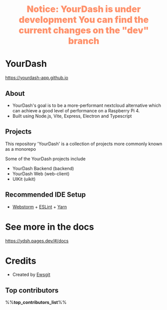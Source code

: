 <h1 align="center" style="font-weight:900;color:#ff926c;">
    Notice: YourDash is under development
    You can find the current changes on the "dev" branch
</h1>

# YourDash

https://yourdash-app.github.io

## About

- YourDash's goal is to be a more-performant nextcloud alternative which can achieve a good level of performance on a
  Raspberry Pi 4.
- Built using Node.js, Vite, Express, Electron and Typescript

## Projects

This repository 'YourDash' is a collection of projects more commonly known as a monorepo

Some of the YourDash projects include

- YourDash Backend (backend)
- YourDash Web (web-client)
- UIKit (uikit)

## Recommended IDE Setup

- [Webstorm](https://www.jetbrains.com/webstorm/) + [ESLint](https://eslint.org) + [Yarn](https://yarnpkg.com/getting-started/install)

# See more in the docs

https://ydsh.pages.dev/#/docs

# Credits

- Created by [Ewsgit](https://github.com/ewsgit)

## Top contributors

%%__top_contributors_list__%%
